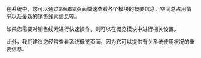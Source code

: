在系统中，您可以通过`系统概览`页面快速查看各个模块的概要信息、空间总占用情况以及最新的销售线索信息等。

如果您需要对销售线索进行快速操作，则可以在概览模块中进行相关设置。

此外，我们建议您经常查看系统概览页面，因为它可以提供有关系统使用状况的重要信息。